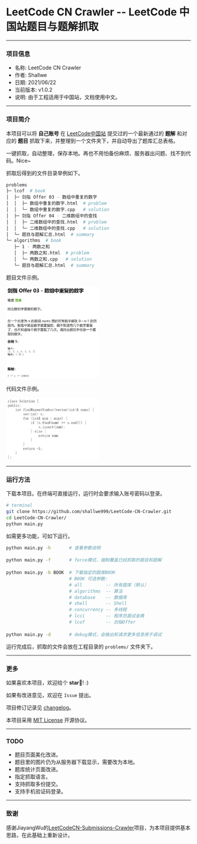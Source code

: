 # LeetCode CN Crawler  --  LeetCode 中国站题目与题解抓取

- - - - - - -  

### 项目信息

- 名称: LeetCode CN Crawler
- 作者: Shallwe
- 日期: 2021/06/22
- 当前版本: v1.0.2
- 说明: 由于工程适用于中国站，文档使用中文。

- - - - - - -  

### 项目简介

本项目可以将 **自己账号** 在 [LeetCode中国站](https://leetcode-cn.com/) 提交过的一个最新通过的 **题解** 和对应的 **题目** 抓取下来，并整理到一个文件夹下，并自动导出了题库汇总表格。

一键抓取，自动整理，保存本地。再也不用怕备份麻烦、服务器出问题、找不到代码。Nice~

抓取后得到的文件目录举例如下。

```sh
problems
├─ lcof  # book
│  ├─ 剑指 Offer 03 - 数组中重复的数字
│  │  ├─ 数组中重复的数字.html  # problem
│  │  └─ 数组中重复的数字.cpp   # solution
│  ├─ 剑指 Offer 04 - 二维数组中的查找
│  │  ├─ 二维数组中的查找.html  # problem
│  │  └─ 二维数组中的查找.cpp   # solution
│  └─ 题目与题解汇总.html  # summary
└─ algorithms  # book
   ├─ 1 - 两数之和
   │  ├─ 两数之和.html  # problem
   │  └─ 两数之和.cpp   # solution
   └─ 题目与题解汇总.html  # summary
```

题目文件示例。

<img src="./doc/demo_problem.jpg" width="50%" align="bottom" />

代码文件示例。

<img src="./doc/demo_solution.jpg" width="50%" align="bottom" />

- - - - - - -  

### 运行方法

下载本项目。在终端可直接运行，运行时会要求输入账号密码以登录。

```sh
# terminal
git clone https://github.com/shallwe999/LeetCode-CN-Crawler.git
cd LeetCode-CN-Crawler/
python main.py
```

如需更多功能，可如下运行。

```sh
python main.py -h       # 查看参数说明

python main.py -f       # force模式，强制覆盖已经抓取的题目和题解

python main.py -b BOOK  # 下载指定的题库BOOK
                        # BOOK 可选参数:
                        # all         -- 所有题库（默认）
                        # algorithms  -- 算法
                        # database    -- 数据库
                        # shell       -- Shell
                        # concurrency -- 多线程
                        # lcci        -- 程序员面试金典
                        # lcof        -- 剑指Offer

python main.py -d       # debug模式，会输出和请求更多信息用于调试

```

运行完成后，抓取的文件会放在工程目录的 `problems/` 文件夹下。

- - - - - - -  

### 更多

如果喜欢本项目，欢迎给个 **star**:star2:! :)

如果有改进意见，欢迎在 `Issue` 提出。

项目修订记录见 [changelog](./doc/changelog.md)。

本项目采用 [MIT License](./LICENSE) 开源协议。

- - - - - - -  

### TODO

- 题目页面美化改进。
- 题目里的图片仍为从服务器下载显示，需要改为本地。
- 题库统计页面改进。
- 指定抓取语言。
- 支持抓取多份提交。
- 支持手机验证码登录。

- - - - - - -  

### 致谢

感谢JiayangWu的[LeetCodeCN-Submissions-Crawler](https://github.com/JiayangWu/LeetCodeCN-Submissions-Crawler)项目，为本项目提供基本思路，在此基础上重新设计。
